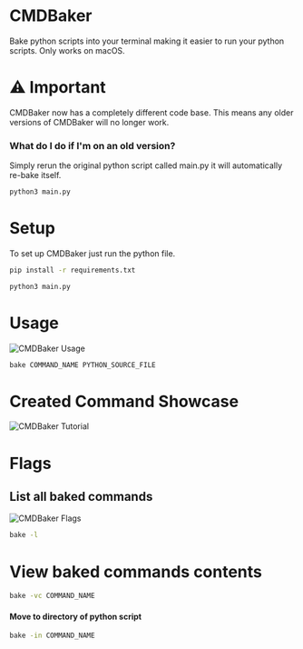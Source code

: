 # CMDBaker
Bake python scripts into your terminal making it easier to run your python scripts.
Only works on macOS.

# ⚠️ Important
CMDBaker now has a completely different code base. This means any older versions of CMDBaker will no longer work.

### What do I do if I'm on an old version?
Simply rerun the original python script called main.py it will automatically re-bake itself.
```zsh
python3 main.py
```

# Setup
To set up CMDBaker just run the python file.
```zsh
pip install -r requirements.txt

python3 main.py
```

# Usage
![CMDBaker Usage](https://imgur.com/fck4GiU.gif)

```zsh
bake COMMAND_NAME PYTHON_SOURCE_FILE
```

# Created Command Showcase
![CMDBaker Tutorial](https://imgur.com/T57lKb8.gif)

# Flags
## List all baked commands
![CMDBaker Flags](https://imgur.com/B5xG78j.gif)

```zsh
bake -l
```

# View baked commands contents
```zsh
bake -vc COMMAND_NAME
```

#### Move to directory of python script
```zsh
bake -in COMMAND_NAME
```
